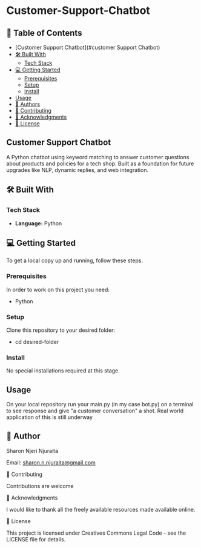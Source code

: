 # Customer-Support-Chatbot

## 📖 Table of Contents
- [Customer Support Chatbot](#customer Support Chatbot)
- [🛠 Built With](#-built-with)
  - [Tech Stack](#tech-stack)
- [💻 Getting Started](#-getting-started)
  - [Prerequisites](#prerequisites)
  - [Setup](#setup)
  - [Install](#install)
- [Usage](#usage)
- [👥 Authors](#-authors)
- [🤝 Contributing](#-contributing)
- [🙏 Acknowledgments](#-acknowledgments)
- [📝 License](#-license.)

## Customer Support Chatbot
A Python chatbot using keyword matching to answer customer questions about products and policies for a tech shop. Built as a foundation for future upgrades like NLP, dynamic replies, and web integration.

## 🛠 Built With

### Tech Stack
- **Language:** Python


## 💻 Getting Started

To get a local copy up and running, follow these steps.

### Prerequisites

In order to work on this project you need:
- Python


### Setup

Clone this repository to your desired folder:
- cd desired-folder

### Install
No special installations required at this stage. 

## Usage
On your local repository run your main.py (in my case bot.py) on a terminal to see response and give "a customer conversation" a shot.
Real world application of this is still underway

## 👥 Author

Sharon Njeri Njuraita

Email: sharon.n.njuraita@gmail.com

🤝 Contributing

Contributions are welcome 

🙏 Acknowledgments

I would like to thank all the freely available resources made available online.

📝 License

This project is licensed under Creatives Commons Legal Code  - see the LICENSE file for details.

